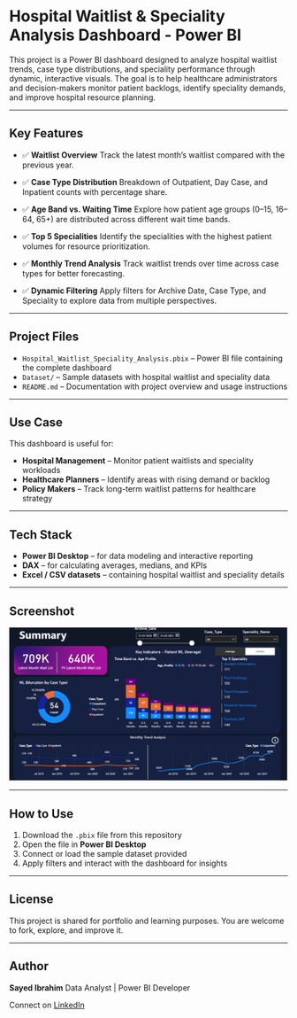 # Hospital Waitlist & Speciality Analysis Dashboard - Power BI

This project is a Power BI dashboard designed to analyze hospital waitlist trends, case type distributions, and speciality performance through dynamic, interactive visuals.
The goal is to help healthcare administrators and decision-makers monitor patient backlogs, identify speciality demands, and improve hospital resource planning.

---

## Key Features

* ✅ **Waitlist Overview**
  Track the latest month’s waitlist compared with the previous year.

* ✅ **Case Type Distribution**
  Breakdown of Outpatient, Day Case, and Inpatient counts with percentage share.

* ✅ **Age Band vs. Waiting Time**
  Explore how patient age groups (0–15, 16–64, 65+) are distributed across different wait time bands.

* ✅ **Top 5 Specialities**
  Identify the specialities with the highest patient volumes for resource prioritization.

* ✅ **Monthly Trend Analysis**
  Track waitlist trends over time across case types for better forecasting.

* ✅ **Dynamic Filtering**
  Apply filters for Archive Date, Case Type, and Speciality to explore data from multiple perspectives.

---

## Project Files

* `Hospital_Waitlist_Speciality_Analysis.pbix` – Power BI file containing the complete dashboard
* `Dataset/` – Sample datasets with hospital waitlist and speciality data
* `README.md` – Documentation with project overview and usage instructions

---

## Use Case

This dashboard is useful for:

* **Hospital Management** – Monitor patient waitlists and speciality workloads
* **Healthcare Planners** – Identify areas with rising demand or backlog
* **Policy Makers** – Track long-term waitlist patterns for healthcare strategy

---

## Tech Stack

* **Power BI Desktop** – for data modeling and interactive reporting
* **DAX** – for calculating averages, medians, and KPIs
* **Excel / CSV datasets** – containing hospital waitlist and speciality details

---

## Screenshot

![Hospital Waitlist Dashboard](Dashboard.png)

---

## How to Use

1. Download the `.pbix` file from this repository
2. Open the file in **Power BI Desktop**
3. Connect or load the sample dataset provided
4. Apply filters and interact with the dashboard for insights

---

## License

This project is shared for portfolio and learning purposes.
You are welcome to fork, explore, and improve it.

---

## Author

**Sayed Ibrahim**
Data Analyst | Power BI Developer

Connect on [LinkedIn](https://www.linkedin.com/in/sayed-ibrahim-m-a70828239)
